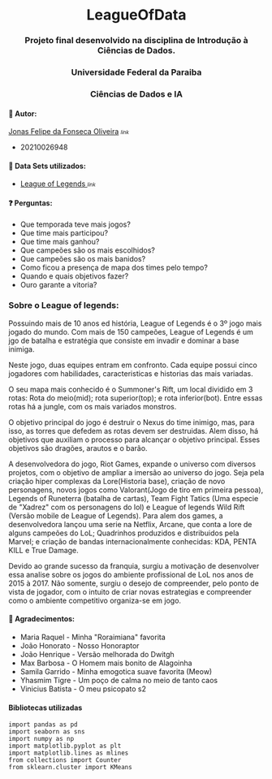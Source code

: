 <div style="text-align: Center"> 
<h1>LeagueOfData</h1>
<h3>Projeto final desenvolvido na disciplina de Introdução à Ciências de Dados.</h3>
<h3>Universidade Federal da Paraiba</h3>
<h3>Ciências de Dados e IA</h3>
</div>

#### :closed_book: Autor:

<a href = 'https://github.com/JonasFOliveira'> Jonas Felipe da Fonseca Oliveira</a>  <i style="font-size:70%;"> link</i>  
- 20210026948

#### :open_file_folder: Data Sets utilizados:
- <a href = 'https://www.kaggle.com/datasets/chuckephron/leagueoflegends'> League of Legends </a> <i style="font-size:70%;"> link</i>

#### :question: Perguntas:

- Que temporada teve mais jogos? 
- Que time mais participou?
- Que time mais ganhou?
- Que campeões são os mais escolhidos?
- Que campeões são os mais banidos?
- Como ficou a presença de mapa dos times pelo tempo?
- Quando e quais objetivos fazer?
- Ouro garante a vitoria?

### Sobre o League of legends:

Possuindo mais de 10 anos ed história, League of Legends é o 3º jogo mais jogado do mundo. Com mais de 150 campeões, League of Legends é um jgo de batalha e estratégia que consiste em invadir e dominar a base inimiga.

Neste jogo, duas equipes entram em confronto. Cada equipe possui cinco jogadores com habilidades, caracteristicas e historias das mais variadas. 

O seu mapa mais conhecido é o Summoner's Rift, um local dividido em 3 rotas: Rota do meio(mid); rota superior(top); e rota inferior(bot). Entre essas rotas há a jungle, com os mais variados monstros. 

O objetivo principal do jogo é destruir o Nexus do time inimigo, mas, para isso, as torres que defedem as rotas devem ser destruidas. Alem disso, há objetivos que auxiliam o processo para alcançar o objetivo principal. Esses objetivos são dragões, arautos e o barão.

A desenvolvedora do jogo, Riot Games, expande o universo com diversos projetos, com o objetivo de ampliar a imersão ao universo do jogo. Seja pela criação hiper complexas da Lore(Historia base), criação de novo personagens, novos jogos como Valorant(Jogo de tiro em primeira pessoa), Legends of Runeterra (batalha de cartas), Team Fight Tatics (Uma especie de "Xadrez" com os personagens do lol) e League of legends Wild Rift (Versão mobile de League of Legends). Para alem dos games, a desenvolvedora lançou uma serie na Netflix, Arcane, que conta a lore de alguns campeões do LoL; Quadrinhos produzidos e distribuidos pela Marvel; e criação de bandas internacionalmente conhecidas: KDA, PENTA KILL e True Damage.

Devido ao grande sucesso da franquia, surgiu a motivação de desenvolver essa analise sobre os jogos do ambiente profissional de LoL nos anos de 2015 à 2017. Não somente, surgiu o desejo de compreender, pelo ponto de vista de jogador, com o intuito de criar novas estrategias e compreender como o ambiente competitivo organiza-se em jogo.

#### :clap: Agradecimentos:
- Maria Raquel - Minha "Roraimiana" favorita
- João Honorato - Nosso Honoraptor
- João Henrique - Versão melhorada do Dwitgh
- Max Barbosa - O Homem mais bonito de Alagoinha
- Samila Garrido - Minha emogotica suave favorita (Meow)
- Yhasmim Tigre - Um poço de calma no meio de tanto caos
- Vinicius Batista - O meu psicopato s2

#### Bibliotecas utilizadas

`import pandas as pd`</br>
`import seaborn as sns`</br>
`import numpy as np`</br>
`import matplotlib.pyplot as plt`</br>
`import matplotlib.lines as mlines`</br>
`from collections import Counter`</br>
`from sklearn.cluster import KMeans`</br>

<!-- INSERIR IMAGEM DO LEAGUE OF LEGENDS -->
<!-- <img title= "LeBlanc Meme" src="Features/LeblancMeme.jpg"> -->

